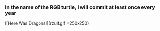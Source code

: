 ### In the name of the RGB turtle, I will commit at least once every year

![Here Was Dragons!](rzulf.gif =250x250)
